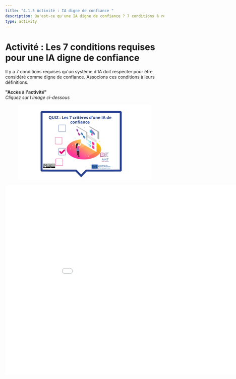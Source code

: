 ```yaml
---
title: "4.1.5 Activité : IA digne de confiance "
description: Qu'est-ce qu'une IA digne de confiance ? 7 conditions à respecter pour les systèmes d'IA
type: activity
---
```


# Activité : Les 7 conditions requises pour une IA digne de confiance

Il y a 7 conditions requises qu'un système d'IA doit respecter pour être considéré comme digne de confiance.
Associons ces conditions à leurs définitions.

**"Accès à l'activité"**  
_Cliquez sur l'image ci-dessous_

<figure><img src="Images/VisuelQUIZThe7keyrequirementsfortrustworthyAI-FR.jpg" alt="Illustration for AI-based decision making Activity"/>  
</figure>

<center><iframe width="960" height="600" src="4-1-5a-risks-associated-to-the-use-of-AI-systems/4-1-5a-making-decision-with-AI.html" frameborder="0" allowfullscreen></iframe></center>
